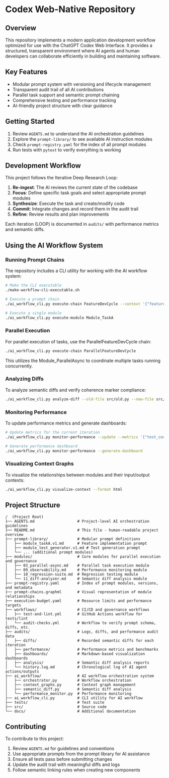 # Codex Web-Native Repository

## Overview

This repository implements a modern application development workflow optimized for use with the ChatGPT Codex Web Interface. It provides a structured, transparent environment where AI agents and human developers can collaborate efficiently in building and maintaining software.

## Key Features

- Modular prompt system with versioning and lifecycle management
- Transparent audit trail of all AI contributions
- Parallel task support and semantic prompt chaining
- Comprehensive testing and performance tracking
- AI-friendly project structure with clear guidance

## Getting Started

1. Review `AGENTS.md` to understand the AI orchestration guidelines
2. Explore the `prompt-library/` to see available AI instruction modules
3. Check `prompt-registry.yaml` for the index of all prompt modules
4. Run tests with `pytest` to verify everything is working

## Development Workflow

This project follows the Iterative Deep Research Loop:

1. **Re-ingest**: The AI reviews the current state of the codebase
2. **Focus**: Define specific task goals and select appropriate prompt modules
3. **Synthesize**: Execute the task and create/modify code
4. **Commit**: Integrate changes and record them in the audit trail
5. **Refine**: Review results and plan improvements

Each iteration (LOOP) is documented in `audits/` with performance metrics and semantic diffs.

## Using the AI Workflow System

### Running Prompt Chains

The repository includes a CLI utility for working with the AI workflow system:

```bash
# Make the CLI executable
./make-workflow-cli-executable.sh

# Execute a prompt chain
./ai_workflow_cli.py execute-chain FeatureDevCycle --context '{"feature": "user-authentication"}'

# Execute a single module
./ai_workflow_cli.py execute-module Module_TaskA
```

### Parallel Execution

For parallel execution of tasks, use the ParallelFeatureDevCycle chain:

```bash
./ai_workflow_cli.py execute-chain ParallelFeatureDevCycle
```

This utilizes the Module_ParallelAsync to coordinate multiple tasks running concurrently.

### Analyzing Diffs

To analyze semantic diffs and verify coherence marker compliance:

```bash
./ai_workflow_cli.py analyze-diff --old-file src/old.py --new-file src/new.py --marker feat
```

### Monitoring Performance

To update performance metrics and generate dashboards:

```bash
# Update metrics for the current iteration
./ai_workflow_cli.py monitor-performance --update --metrics '{"test_count": 42, "code_coverage": 85}'

# Generate performance dashboard
./ai_workflow_cli.py monitor-performance --generate-dashboard
```

### Visualizing Context Graphs

To visualize the relationships between modules and their input/output contexts:

```bash
./ai_workflow_cli.py visualize-context --format html
```

## Project Structure

```
/  (Project Root)
├── AGENTS.md                   # Project-level AI orchestration guidelines
├── README.md                   # This file - human-readable project overview
├── prompt-library/             # Modular prompt definitions
│   ├── module_taskA.v1.md      # Feature implementation prompt
│   ├── module_test_generator.v1.md # Test generation prompt
│   └── ... (additional prompt modules)
├── modules/                    # Core modules for parallel execution and governance
│   ├── 03_parallel-async.md    # Parallel task execution module
│   ├── 09_observability.md     # Performance monitoring module
│   ├── 10_regression-suite.md  # Regression testing module
│   └── 11_diff-analyzer.md     # Semantic diff analysis module
├── prompt-registry.yaml        # Index of prompt modules, versions, and metadata
├── prompt-chains.graphml       # Visual representation of module relationships
├── execution-budget.yaml       # Resource limits and performance targets
├── workflows/                  # CI/CD and governance workflows
│   ├── test-and-lint.yml       # GitHub Actions workflow for tests/lint
│   └── audit-checks.yml        # Workflow to verify prompt schema, diffs, etc.
├── audits/                     # Logs, diffs, and performance audit data
│   ├── diffs/                  # Recorded semantic diffs for each iteration
│   ├── performance/            # Performance metrics and benchmarks
│   ├── dashboards/             # Markdown-based visualization dashboards
│   ├── analysis/               # Semantic diff analysis reports
│   └── history.log.md          # Chronological log of AI agent actions/outputs
├── ai_workflow/                # AI workflow orchestration system
│   ├── orchestrator.py         # Workflow orchestration
│   ├── context_graphs.py       # Context graph management
│   ├── semantic_diff.py        # Semantic diff analysis
│   └── performance_monitor.py  # Performance monitoring
├── ai_workflow_cli.py          # CLI utility for AI workflow
├── tests/                      # Test suite
├── src/                        # Source code
└── docs/                       # Additional documentation
```

## Contributing

To contribute to this project:

1. Review `AGENTS.md` for guidelines and conventions
2. Use appropriate prompts from the prompt library for AI assistance
3. Ensure all tests pass before submitting changes
4. Update the audit trail with meaningful diffs and logs
5. Follow semantic linking rules when creating new components
